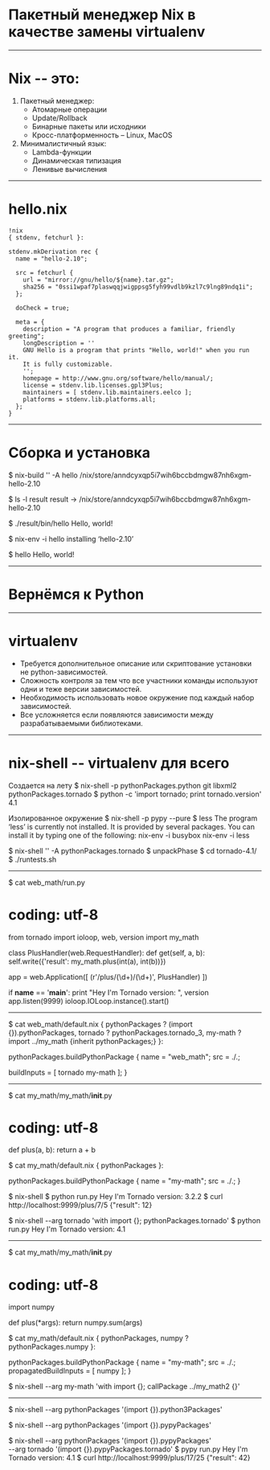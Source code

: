 # Пакетный менеджер Nix в качестве замены virtualenv

---

# Nix -- это:

1. Пакетный менеджер:
    * Атомарные операции
    * Update/Rollback
    * Бинарные пакеты или исходники
    * Кросс-платформенность – Linux, MacOS
2. Минималистичный язык:
    * Lambda-функции
    * Динамическая типизация
    * Ленивые вычисления

---

# hello.nix

    !nix
    { stdenv, fetchurl }:

    stdenv.mkDerivation rec {
      name = "hello-2.10";

      src = fetchurl {
        url = "mirror://gnu/hello/${name}.tar.gz";
        sha256 = "0ssi1wpaf7plaswqqjwigppsg5fyh99vdlb9kzl7c9lng89ndq1i";
      };

      doCheck = true;

      meta = {
        description = "A program that produces a familiar, friendly greeting";
        longDescription = ''
        GNU Hello is a program that prints "Hello, world!" when you run it.
        It is fully customizable.
        '';
        homepage = http://www.gnu.org/software/hello/manual/;
        license = stdenv.lib.licenses.gpl3Plus;
        maintainers = [ stdenv.lib.maintainers.eelco ];
        platforms = stdenv.lib.platforms.all;
      };
    }

---

# Сборка и установка
$ nix-build '<nixpkgs>' -A hello
/nix/store/anndcyxqp5i7wih6bccbdmgw87nh6xgm-hello-2.10

$ ls -l result
result -> /nix/store/anndcyxqp5i7wih6bccbdmgw87nh6xgm-hello-2.10

$ ./result/bin/hello
Hello, world!


$ nix-env -i hello
installing ‘hello-2.10’

$ hello
Hello, world!

---

# Вернёмся к Python

---

# virtualenv

- Требуется дополнительное описание или скриптование установки не python-зависимостей.
- Сложность контроля за тем что все участники команды используют одни и теже версии зависимостей.
- Необходимость использовать новое окружение под каждый набор зависимостей.
- Все усложняется если появляются зависимости между разрабатываемыми библиотеками.

---

# nix-shell -- virtualenv для всего

Создается на лету
$ nix-shell -p pythonPackages.python git libxml2 pythonPackages.tornado
$ python -c 'import tornado; print tornado.version'
4.1

Изолированное окружение
$ nix-shell -p pypy --pure
$ less
The program ‘less’ is currently not installed. It is provided by
several packages. You can install it by typing one of the following:
  nix-env -i busybox
  nix-env -i less

$ nix-shell '<nixpkgs>' -A pythonPackages.tornado
$ unpackPhase
$ cd tornado-4.1/
$ ./runtests.sh

---

$ cat web_math/run.py
# coding: utf-8

from tornado import ioloop, web, version
import my_math


class PlusHandler(web.RequestHandler):
    def get(self, a, b):
        self.write({'result': my_math.plus(int(a), int(b))})


app = web.Application([
    (r'/plus/(\d+)/(\d+)', PlusHandler)
])


if __name__ == '__main__':
    print "Hey I'm Tornado version: ", version
    app.listen(9999)
    ioloop.IOLoop.instance().start()


---

$ cat web_math/default.nix
{
  pythonPackages ? (import <nixpkgs> {}).pythonPackages,
  tornado ? pythonPackages.tornado_3,
  my-math ? import ../my_math {inherit pythonPackages;}
}:

pythonPackages.buildPythonPackage {
   name = "web_math";
   src = ./.;

   buildInputs = [ tornado my-math ];
}


---

$ cat my_math/my_math/__init__.py 
# coding: utf-8

def plus(a, b):
    return a + b

$ cat my_math/default.nix
{ pythonPackages }:

pythonPackages.buildPythonPackage {
  name = "my-math";
  src = ./.;
}


$ nix-shell
$ python run.py 
Hey I'm Tornado version:  3.2.2
$ curl http://localhost:9999/plus/7/5
{"result": 12}

$ nix-shell --arg tornado 'with import <nixpkgs> {}; pythonPackages.tornado'
$ python run.py 
Hey I'm Tornado version:  4.1

---

$ cat my_math/my_math/__init__.py 
# coding: utf-8
import numpy

def plus(*args):
    return numpy.sum(args)


$ cat my_math/default.nix
{ 
  pythonPackages, 
  numpy ? pythonPackages.numpy
}:

pythonPackages.buildPythonPackage {
  name = "my-math";
  src = ./.;
  propagatedBuildInputs = [ numpy ];
}

$ nix-shell --arg my-math 'with import <nixpkgs> {}; callPackage ../my_math2 {}'

---

$ nix-shell --arg pythonPackages '(import <nixpkgs> {}).python3Packages'

$ nix-shell --arg pythonPackages '(import <nixpkgs> {}).pypyPackages'

$ nix-shell --arg pythonPackages '(import <nixpkgs> {}).pypyPackages' \
            --arg tornado '(import <nixpkgs> {}).pypyPackages.tornado'
$ pypy run.py 
Hey I'm Tornado version:  4.1
$ curl http://localhost:9999/plus/17/25
{"result": 42}



